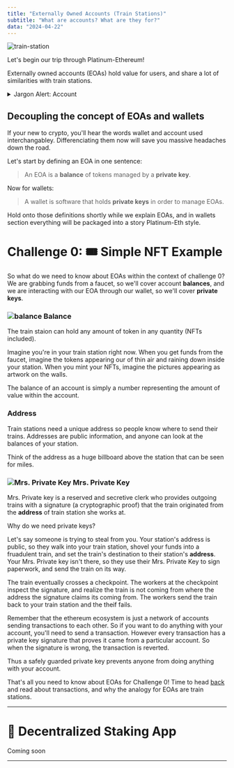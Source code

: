 ```yaml
---
title: "Externally Owned Accounts (Train Stations)"
subtitle: "What are accounts? What are they for?"
data: "2024-04-22"
---
```


![train-station](/images/train-station.svg)

Let's begin our trip through Platinum-Ethereum!

Externally owned accounts (EOAs) hold value for users, and share a lot of similarities
with train stations.

<details>
  <summary>Jargon Alert: Account</summary>

---

> Damn, I gave my private key to my brand new friend and now all my HarryPotterObamaSonic10Inu tokens in my **account** are gone!

**Q:** What **account** is this person referring to?

**A:** They are referring to their externally owned account (EOA).

Technically, there are two kinds of accounts: EOAs and smart contracts. However people use the term
**accounts** to refer to EOAs because its shorter, less technical, and more understood.

---

</details>

## Decoupling the concept of EOAs and wallets

If your new to crypto, you'll hear the words wallet and account used interchangabley. Differenciating
them now will save you massive headaches down the road.

Let's start by defining an EOA in one sentence:

> An EOA is a **balance** of tokens managed by a **private key**.

Now for wallets:

> A wallet is software that holds **private keys** in order to manage EOAs.

Hold onto those definitions shortly while we explain EOAs, and in wallets section everything will
be packaged into a story Platinum-Eth style.

# Challenge 0: 🎟 Simple NFT Example

So what do we need to know about EOAs within the context of challenge 0? We are grabbing funds from
a faucet, so we'll cover account **balances**, and we are interacting with our EOA through our wallet,
so we'll cover **private keys**.

### ![balance](/images/balance.svg) Balance

The train staion can hold any amount of token in any quantity (NFTs included).

Imagine you're in your train station right now. When you get funds from the faucet, imagine the
tokens appearing our of thin air and raining down inside your station. When you mint your NFTs,
imagine the pictures appearing as artwork on the walls.

The balance of an account is simply a number representing the amount of value within the account.

### Address

Train stations need a unique address so people know where to send their trains. Addresses are
public information, and anyone can look at the balances of your station.

Think of the address as a huge billboard above the station that can be seen for miles.

### ![Mrs. Private Key](/images/mrsPrivateKey.svg) Mrs. Private Key

Mrs. Private key is a reserved and secretive clerk who provides outgoing trains with a signature
(a cryptographic proof) that the train originated from the **address** of train station she works at.

Why do we need private keys?

Let's say someone is trying to steal from you. Your station's address is public, so they walk into your
train station, shovel your funds into a fruadulent train, and set the train's destination to their
station's **address**. Your Mrs. Private key isn't there, so they use their Mrs. Private Key to sign
paperwork, and send the train on its way.

The train eventually crosses a checkpoint. The workers at the checkpoint inspect the signature, and realize the
train is not coming from where the address the signature claims its coming from. The workers send the train back
to your train station and the theif fails.

Remember that the ethereum ecosystem is just a network of accounts sending transactions to each other.
So if you want to do anything with your account, you'll need to send a transaction. However every
transaction has a private key signature that proves it came from a particular account. So when the
signature is wrong, the transaction is reverted.

Thus a safely guarded private key prevents anyone from doing anything with your account.

That's all you need to know about EOAs for Challenge 0! Time to head [back](/posts/2simpleNFT) and read about transactions,
and why the analogy for EOAs are train stations.

---

<!-- ### ![Ms. Public Key](http://localhost:3000/images/msPublicKey.svg) Ms. Public Key

The public key is like the daughter of the private key, because its generated from the private key.
This person is outgoing, but not particularly useful. From Ms. Public Key, the address of the account
is generated.

### Address

The address is generated from the public key, Mrs. Private key allowed her daughter to choose the
address. The address is what allows Mrs. Private Key's signature to be decrypted, proving the transaction
came from this address. Think of the address as a massive billboard above the train station that can be
seen from miles. -->

# 🥩 Decentralized Staking App

Coming soon

---
